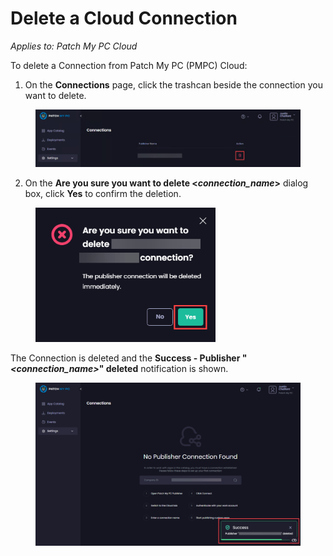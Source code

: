 # Delete a Cloud Connection

_Applies to: Patch My PC Cloud_

To delete a Connection from Patch My PC (PMPC) Cloud:

1. On the **Connections** page, click the trashcan beside the connection you want to delete.

<figure><img src="../../../.gitbook/assets/image (2599).png" alt="Clicking the trashcan beside the connection you want to delete" width="563"><figcaption></figcaption></figure>

2. On the **Are you sure you want to delete <**_**connection\_name**_**>** dialog box, click **Yes** to confirm the deletion.

<figure><img src="../../../.gitbook/assets/image (1711).png" alt="“Are you sure you want to delete <connection_name>?” dialog box" width="288"><figcaption></figcaption></figure>

The Connection is deleted and the **Success - Publisher "**_**\<connection\_name>**_**" deleted** notification is shown.

<figure><img src="../../../.gitbook/assets/image (98).png" alt="“Success - Publisher ‘<connection_name>’ deleted” notification" width="563"><figcaption></figcaption></figure>
